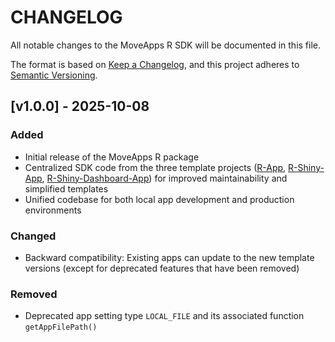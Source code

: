 # CHANGELOG

All notable changes to the MoveApps R SDK will be documented in this file.

The format is based on [Keep a Changelog](https://keepachangelog.com/en/1.0.0/),
and this project adheres to [Semantic Versioning](https://semver.org/spec/v2.0.0.html).

## [v1.0.0] - 2025-10-08

### Added
- Initial release of the MoveApps R package
- Centralized SDK code from the three template projects ([R-App](https://github.com/movestore/Template_R_Function_App), [R-Shiny-App](https://github.com/movestore/Template_R_Shiny_App), [R-Shiny-Dashboard-App](https://github.com/movestore/Template_R_Shinydashboard_App)) for improved maintainability and simplified templates
- Unified codebase for both local app development and production environments

### Changed
- Backward compatibility: Existing apps can update to the new template versions (except for deprecated features that have been removed)

### Removed
- Deprecated app setting type `LOCAL_FILE` and its associated function `getAppFilePath()`